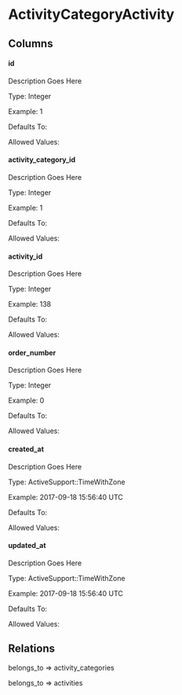 # ActivityCategoryActivity

## Columns

#### id
Description Goes Here

Type: Integer

Example: 1

Defaults To:

Allowed Values:

#### activity_category_id
Description Goes Here

Type: Integer

Example: 1

Defaults To:

Allowed Values:

#### activity_id
Description Goes Here

Type: Integer

Example: 138

Defaults To:

Allowed Values:

#### order_number
Description Goes Here

Type: Integer

Example: 0

Defaults To:

Allowed Values:

#### created_at
Description Goes Here

Type: ActiveSupport::TimeWithZone

Example: 2017-09-18 15:56:40 UTC

Defaults To:

Allowed Values:

#### updated_at
Description Goes Here

Type: ActiveSupport::TimeWithZone

Example: 2017-09-18 15:56:40 UTC

Defaults To:

Allowed Values:



## Relations

belongs_to => activity_categories

belongs_to => activities